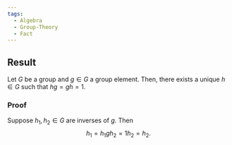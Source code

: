```yaml
---
tags:
  - Algebra
  - Group-Theory
  - Fact
---
```

## Result
Let $G$ be a group and $g \in G$ a group element. Then, there exists a unique $h \in G$ such that $hg = gh = 1$.

### Proof
Suppose $h_{1}, h_{2} \in G$ are inverses of $g$. Then $$
h_{1} = h_{1} g h_{2} = 1h_{2} = h_{2}.
$$